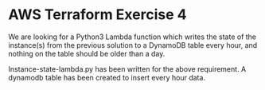 # AWS Terraform Exercise 4

We are looking for a Python3 Lambda function which writes the state of the instance(s) from the previous solution to a DynamoDB table every hour, and nothing on the table should be older than a day.

Instance-state-lambda.py has been written for the above requirement.
A dynamodb table has been created to insert every hour data.

